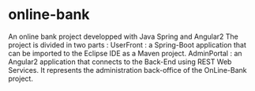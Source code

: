 # online-bank
An online bank project developped with Java Spring and Angular2
The project is divided in two parts :
UserFront : a Spring-Boot application that can be imported to the Eclipse IDE as a Maven project.
AdminPortal : an Angular2 application that connects to the Back-End using REST Web Services. It represents the administration back-office of the OnLine-Bank project.
